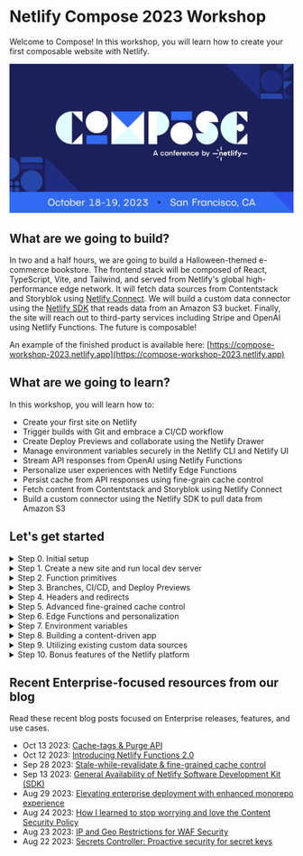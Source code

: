 # Netlify Compose 2023 Workshop

Welcome to Compose! In this workshop, you will learn how to create your first composable website with Netlify.

![](./public/images/og.jpg)

## What are we going to build?

In two and a half hours, we are going to build a Halloween-themed e-commerce bookstore. The frontend stack will be composed of React, TypeScript, Vite, and Tailwind, and served from Netlify's global high-performance edge network. It will fetch data sources from Contentstack and Storyblok using [Netlify Connect](https://www.netlify.com/products/connect/). We will build a custom data connector using the [Netlify SDK](https://sdk.netlify.com/connectors/overview/) that reads data from an Amazon S3 bucket. Finally, the site will reach out to third-party services including Stripe and OpenAI using Netlify Functions. The future is composable!

An example of the finished product is available here: [https://compose-workshop-2023.netlify.app](https://compose-workshop-2023.netlify.app)

## What are we going to learn?

In this workshop, you will learn how to:

- Create your first site on Netlify
- Trigger builds with Git and embrace a CI/CD workflow
- Create Deploy Previews and collaborate using the Netlify Drawer
- Manage environment variables securely in the Netlify CLI and Netlify UI
- Stream API responses from OpenAI using Netlify Functions
- Personalize user experiences with Netlify Edge Functions
- Persist cache from API responses using fine-grain cache control
- Fetch content from Contentstack and Storyblok using Netlify Connect
- Build a custom connector using the Netlify SDK to pull data from Amazon S3

## Let's get started

<details><summary>Step 0. Initial setup</summary>

i. [Fork this repo](https://github.com/netlify/compose-workshop-2023/fork) into your personal account, and uncheck the `Copy the main branch only` checkbox, so that you copy all branches and not just `main`

![Copy all branches](media/copy-all-branches.png)

ii. Install the [Netlify GitHub app](https://github.com/apps/netlify/installations/select_target) on your org or repo if you have not done so already

iii. Clone your fork, and checkout the `start-here` branch

```bash
git clone <FORK_URL>
git checkout start-here
```

iv. Install dependencies locally

```bash
npm i
```

v. Ensure you have the latest version of `netlify-cli` installed globally

```bash
npm i netlify-cli -g
netlify --version
```

💡 Learn more about the [Netlify CLI](https://docs.netlify.com/cli/get-started/) in our docs.

</details>

<details><summary>Step 1. Create a new site and run local dev server </summary>

i. [Create a new site](https://app.netlify.com/start) by going to **Team overview > Add new site > Import an existing project**. Click the Deploy with GitHub button. After you authenticate, search for your fork. For the `Branch to deploy` field, be sure to select `start-here` as your default production branch. You can keep the auto-populated values for all other fields. Click the Deploy button to deploy your site.

![Deploy your project](media/branch-to-deploy.png)

ii. Rename site to something more memorable in **Site configuration > Site details > Change site name**.

![Change site name](media/change-site-name.png)

iii. Log in to the CLI, link your repo to your site, and start local dev server

```bash
netlify login
netlify link
netlify dev
```

💡 Learn more about [getting started](https://docs.netlify.com/get-started/) in our docs.

</details>

<details><summary>Step 2. Function primitives</summary>

Our site is looking a little bare. Let's add some content! First we'll fetch a list of books that we happen to have as a [CSV file saved inside the /public directory](https://github.com/netlify/compose-workshop-2023/blob/main/public/books.csv).

i. Add the `Bookshelf` component to `src/pages/index.tsx`

```diff
+import Bookshelf from '~/components/Bookshelf';
import Footer from '~/components/Footer';
import Hero from '~/components/Hero';

export default function Home() {
  return (
    <section>
      <Hero />
+     <Bookshelf />
      <Footer />
    </section>
  );
}
```

ii. Return data from a CSV in an API response in `netlify/functions/books.ts`

```typescript
import csv from 'csvtojson';

export default async (req: Request) => {
  const { origin } = new URL(req.url);
  const response = await fetch(`${origin}/books.csv`);
  const csvContent = await response.text();
  const books = await csv().fromString(csvContent);

  return Response.json(books);
};
```

💡 Invoke your function from the CLI:

```
netlify functions:invoke books
```

iii. Fetch from the function in `src/context/DataProvider.tsx`

```diff
function StoreProvider({ children }: Props) {
- const books = [] as Book[];
+ const [books, setBooks] = useState<Book[]>([]);

  const fetchBooks = async () => {
+   if (!books.length) {
+     const response = await fetch(`/.netlify/functions/books`);
+     const data = await response.json();
+     setBooks(data);
+   }
  };
}
```

That's nice, but we can only return all the books, when sometimes we only want one book at a time. Let's add a custom path with an optional slug in the API route.

iv. Export custom config to control method, route, etc in `netlify/functions/books.ts`

```typescript
export const config: Config = {
  method: 'GET',
  path: '/api/books{/:id}?',
};
```

💡 The `path` parameter follows the [URL Pattern API](https://developer.mozilla.org/en-US/docs/Web/API/URL_Pattern_API) spec.

v. Change your clientside API call to new route in `src/context/DataProvider.tsx`

```diff
-  const fetchBooks = async () => {
-   if (!books.length) {
-     const response = await fetch(`/.netlify/functions/books`);
-     const data = await response.json();
-     setBooks(data);
-   }
-  };
+  const fetchBooks = async (id: string = '') => {
+    if (books.length <= 1) {
+      const response = await fetch(`/api/books/${id}`);
+      const data = await response.json();
+      setBooks(Array.isArray(data) ? data : [data]);
+    }
+  };
```

vi. Extract and log the id from the URL params in `netlify/functions/books.ts`

```diff
-export default async (req: Request) => {
+export default async (req: Request, context: Context) => {
+  const { id } = context.params;
+  console.log(`Looking up ${id || 'all books'}...`);
```

vii. Return a single book if the slug is present before the last return statement

```typescript
if (id) {
  const book = books.find(b => b.id === id);
  if (!book) {
    return new Response('Not found', { status: 404 });
  }
  return Response.json(book);
}
```

💡 Learn more about [Functions](https://docs.netlify.com/functions/overview/) in our docs.

</details>

<details><summary>Step 3. Branches, CI/CD, and Deploy Previews</summary>

Create a new branch, commit changes, push the branch, and open a pull request _against the `start-here` branch of your own repo._

```bash
git checkout -b feat/bookshelf
git add -A
git commit -m "Adding a list of books to the home page"
git push origin feat/bookshelf
```

Since you're working in a fork, be sure to change the base repo and branch:

Before:
![](media/fork-base-branch-before.png)

After:
![](media/fork-base-branch-after.png)

You should see a link to the Deploy Preview as a comment by the Netlify bot on the pull request. Pushing to an open pull request [will kick off a new build](https://www.netlify.com/products/build/) in the Continuous Integration pipeline, and you can inspect the deploy logs as the build is building and deploying.

In addition to deploy logs, the Netlify UI gives you access to function logs as well. You can change the region a function executes by changing the region selector in **Site configuration > Build & deploy > Functions**.

In the Deploy Preview itself, you'll notice a floating toolbar anchored to the bottom of your screen. This is the [Netlify Drawer](https://www.netlify.com/products/deploy-previews/). You and your teammates can use this to leave feedback to each other about the Deploy Preview. Any comments you make will sync back to the pull request on GitHub (or any Git service that you may use).

Back in the pull request, merge to main. This will kick off a production build. Every deploy is [atomic](https://jamstack.org/glossary/atomic/) and [immutable](https://jamstack.org/glossary/immutable/), which makes [instant rollbacks](https://docs.netlify.com/site-deploys/manage-deploys/#rollbacks) a breeze.

In your local repo, sync up with the changes from `start-here` again:

```bash
git checkout start-here
git pull origin start-here
```

💡 Learn more about [Git workflows](https://docs.netlify.com/git/overview/) and [site deploys](https://docs.netlify.com/site-deploys/overview/) in our docs.

</details>

<details><summary>Step 4. Headers and redirects</summary>

You'll notice that when you refresh a page on the `/books/{id}` route, the site 404s. Why is that? Since this frontend stack utilizes React as an SPA (Single Page Application), there is only one single HTML file (`/index.html`) inside of the deploy, and routing is managed exclusively by JavaScript referenced in that file. We'll need to add a [redirect](https://docs.netlify.com/routing/redirects/rewrites-proxies/#history-pushstate-and-single-page-apps) that routes 404s to `/index.html`.

Inside your publish directory (for this repo, `/public`), add a `_redirects` file that contains the following:

```
/*  /index.html  200
```

For every fallthrough case (i.e. whenever a route is accessed and there isn't a file match), it will now redirect back to `/index.html`, where `react-router` will route accordingly.

Similar to the `_redirects` file is the `_headers` file. Here you can set custom headers for routes of your choosing. Create a `/public/_headers` file, and save the following:

```
/*
  X-Frame-Options: SAMEORIGIN
```

This will prevent your site from being loaded in an iframe, a technique that help your site prevent [clickjacking](https://en.wikipedia.org/wiki/Clickjacking) attacks.

You can also configure both redirects and headers inside the `/netlify.toml` file. Here is the `netlify.toml` equivalents of the above:

```
[[redirects]]
  from = "/*"
  to = "/index.html"
  status = 200

[[headers]]
  for = "/*"
  [headers.values]
    X-Frame-Options = "SAMEORIGIN"
```

💡 Learn more about [redirects](https://docs.netlify.com/routing/redirects/) and [custom headers](https://docs.netlify.com/routing/headers/) in our docs.

</details>

<details><summary>Step 5. Advanced fine-grained cache control</summary>

i. Set fine-grained cache-control headers before fetching in `netlify/functions/books.ts`

```typescript
const etag = createHash('md5')
  .update(id || 'all')
  .digest('hex');

const headers = {
  'Cache-Control': 'public, max-age=0, must-revalidate', // Tell browsers to always revalidate
  'Netlify-CDN-Cache-Control': 'public, max-age=31536000, must-revalidate', // Tell Edge to cache asset for up to a year
  'Cache-Tag': `books,promotions`,
  ETag: `"${etag}"`,
};

if (req.headers.get('if-none-match') === etag) {
  return new Response('Not modified', { status: 304, headers });
}
```

ii. Return headers on all Response objects

```diff
if (id) {
  const book = books.find(b => b.id === id);
  if (!book) {
-   return new Response('Not found', { status: 404 });
+   return new Response('Not found', { status: 404, headers });
  }
- return Response.json(book);
+ return Response.json(book, { headers });
}

-return Response.json(books);
+return Response.json(books, { headers });
```

iii. Purge cache of specific tags using an API call

```bash
curl -X POST 'https://api.netlify.com/api/v1/purge' \
  -H 'Authorization: Bearer <token>' \
  -H 'Content-Type: application/json' \
  -d '{"site_id":"$SITE_ID","cache_tags":["books"]}'
```

💡 Learn more about [caching](https://docs.netlify.com/platform/caching/) in our docs.

</details>

<details><summary>Step 6. Edge Functions and personalization</summary>

We're going to make a swag section of the site that is personalized to the user based on their geolocation. Edge functions act as middleware for the CDN &mdash; they run in front of other routes!

i. Add the Swag component to the home page in `src/pages/index.tsx`

```diff
import Bookshelf from '~/components/Bookshelf';
import Footer from '~/components/ui/Footer';
import Hero from '~/components/Hero';
+import Swag from '~/components/Swag';

export default function Home() {
  return (
    <section>
      <Hero />
+     <Swag />
      <Bookshelf />
      <Footer />
    </section>
  );
}
```

ii. Fetch the swag in `netlify/context/DataProvider.tsx`

```diff
- const swag = [] as Swag[];
+ const [swag, setSwag] = useState<Swag[]>([]);

  const fetchSwag = async () => {
+    if (!swag.length) {
+      const response = await fetch('/api/swag');
+      const data = await response.json();
+      setSwag(data);
+    }
  };
```

iii. Sort items ascending based on distance to user in `netlify/functions/swag.ts`

```diff
import { Config, Context } from '@netlify/functions'
+import haversine from 'haversine';

-export default async (req: Request) => {
+export default async (req: Request, context: Context) => {
   // ...
+  const hasGeo = context.geo?.latitude && context.geo?.longitude;
-  const items = selectRandomItems(merchandise, ITEMS_COUNT);
+  const items = hasGeo
+    ? merchandise
+        .sort(
+          (a, b) =>
+            haversine(a.location, context.geo) -
+            haversine(b.location, context.geo)
+        )
+        .slice(0, ITEMS_COUNT)
+    : selectRandomItems(merchandise, ITEMS_COUNT);

  return Response.json(items);
};
```

iv. Rewrite response bodies to contain geolocation data in `netlify/edge-functions/geo.ts`

```typescript
import { Config, Context } from '@netlify/edge-functions';

export default async (request: Request, context: Context) => {
  const response = await context.next();
  response.headers.set('x-custom-header', 'invoked');

  // html GETs only
  const isGET = request.method?.toUpperCase() === 'GET';
  const isHTMLResponse = response.headers
    .get('content-type')
    ?.startsWith('text/html');
  if (!isGET || !isHTMLResponse) {
    return response;
  }

  const body = await response.text();
  const transformedBody = body.replace(
    'window.geo = {}',
    `window.geo = ${JSON.stringify(context.geo)}`
  );

  return new Response(transformedBody, response);
};

export const config: Config = {
  path: '/*',
  excludedPath: '/(api|assets|images)/*',
};
```

v. Edge Functions are also great places to add A/B testing. You can add a cookie at the edge to segment user traffic into groups (also known as buckets) to run experimentation. Set a new cookie in `netlify/edge-functions/abtest.ts`:

```diff
+ // set the new "ab-test-bucket" cookie
+ context.cookies.set({
+   name: bucketName,
+   value: newBucketValue,
+ });

  return response;
```

💡 Learn more about [Edge Functions](https://docs.netlify.com/edge-functions/overview/) in our docs.

</details>

<details><summary>Step 7. Environment variables</summary>

You can manage environment variables in the UI and CLI.

Go to **Site configuration > Environment variables** to add site-specific env vars to your site.

![Environment variables form](media/env-var-form.png)

In the CLI, enter the following command to create an environment variable that is scoped to the Functions runtime:

```bash
netlify env:set OPENAI_KEY <YOUR_VALUE> --scope functions
```

💡 Learn more about [environment variables](https://docs.netlify.com/environment-variables/overview/) in our docs.

</details>

<details><summary>Step 8. Building a content-driven app</summary>

i. Create a new Connect data layer in **Connect > Add a new data layer**. Then, in **Data layer settings**, save the API URL as the `VITE_CONNECT_API_URL` environment variable.

ii. Create a new Connect API token in **Data layer settings > API tokens**. Save this as the `VITE_CONNECT_API_AUTH_TOKEN` environment variable.

iii. Create new data sources for Contentstack and Storyblok in **Data layer settings > Data sources**.

iv. Replace swag products with data from Contentstack in `src/context/DataProvider.tsx`

```diff
+import { getProducts } from '~/graphql';
-import type { Book, Swag } from '~/types/interfaces';
+import type { Book, Swag, ContentstackProduct } from '~/types/interfaces';

// ...

const fetchSwag = async () => {
  if (!swag.length) {
-   const response = await fetch('/api/swag');
-   const data = await response.json();
-   setSwag(data);
+   const response = await getProducts();
+   const products = response.map((product: ContentstackProduct) => {
+     return {
+       ...product,
+       imagePath: product?.image?.url,
+       name: product?.title,
+       slug: product?.id,
+     };
+   });
+   setSwag(products);
  }
};
```

v. Fetch About page content from Storyblok in `src/pages/about.tsx`

```diff
+import { getAbout } from '~/graphql';
+import type { AboutPage } from '~/types/interfaces';

export default function About() {
+ const [aboutData, setAboutData] = useState<AboutPage>();

+ useEffect(() => {
+   getAbout()
+     .then(data => {
+       const content = JSON.parse(data?.content);
+       setAboutData({
+         ...data,
+         content,
+       });
+     })
+     .catch(error => console.error(error));
+ }, []);

+ if (!aboutData) {
+   return null;
+ }

+ const titleSplit = aboutData.content?.title?.split('Netlify Compose 2023');
  const linkStyles = 'text-[#30e6e2] hover:underline hover:text-[#defffe]';
  return (
```

vi. Replace hardcoded images with dynamic image content from Storyblok in `src/pages/about.tsx`

```diff
-  src={netlifyLogo}
+  src={aboutData.content?.headerImage?.filename}
// ...
-  src={composeLogo}
+  src={aboutData.content?.subHeaderImage?.filename}
// ...
-  src={netlifyMonogram}
+  src={aboutData.content?.footerImage?.filename}
```

vii. Replace hardcoded list items with dynamic list from Storyblok in `src/pages/about.tsx`

```diff
<ul className="mt-8 list-disc pl-5">
-  <li>...</li>
-  // ...
+  {aboutData.content?.body?.map(
+    ({ items }) =>
+      items?.map(i => <li key={i._uid}>{i.itemValue}</li>)
+  )}
</ul>
```

💡 Learn more about [Netlify Connect](https://docs.netlify.com/connect/overview/) in our docs.

</details>

<details><summary>Step 9. Utilizing existing custom data sources</summary>

Follow the instructions in the [Dynamic CMS Connector repo](https://github.com/netlify/workshop_mock-cms-connector)!

</details>

<details><summary>Step 10. Bonus features of the Netlify platform</summary>

Congrats! You just built a composable website. If we have time, we'll walk through some additional features that you might not know about the Netlify platform.

- [Site protections](https://docs.netlify.com/security/secure-access-to-sites/site-protection/)
- [Analytics](https://docs.netlify.com/monitor-sites/site-analytics/), [Real User Metrics](https://docs.netlify.com/monitor-sites/real-user-metrics/)
- [Log Drains](https://docs.netlify.com/monitor-sites/log-drains/)
- [Slack notifications](https://docs.netlify.com/integrations/slack-app/)

</details>

## Recent Enterprise-focused resources from our blog

Read these recent blog posts focused on Enterprise releases, features, and use cases.

- Oct 13 2023: [Cache-tags & Purge API](https://www.netlify.com/blog/cache-tags-and-purge-api-on-netlify/)
- Oct 12 2023: [Introducing Netlify Functions 2.0](https://www.netlify.com/blog/introducing-netlify-functions-2-0/)
- Sep 28 2023: [Stale-while-revalidate & fine-grained cache control](https://www.netlify.com/blog/swr-and-fine-grained-cache-control/)
- Sep 13 2023: [General Availability of Netlify Software Development Kit (SDK)](https://www.netlify.com/blog/general-availability-netlify-sdk-software-development-kit/)
- Aug 29 2023: [Elevating enterprise deployment with enhanced monorepo experience](https://www.netlify.com/blog/elevating-enterprise-deployment-introducing-an-enhanced-monorepo-experience-on-netlify/)
- Aug 24 2023: [How I learned to stop worrying and love the Content Security Policy](https://www.netlify.com/blog/general-availability-content-security-policy-csp-nonce-integration/)
- Aug 23 2023: [IP and Geo Restrictions for WAF Security](https://www.netlify.com/blog/general-availability-web-application-firewall-traffic-rules/)
- Aug 22 2023: [Secrets Controller: Proactive security for secret keys](https://www.netlify.com/blog/general-availability-secrets-controller/)
